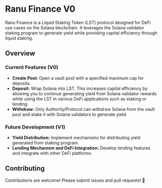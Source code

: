 # Ranu Finance V0

Ranu Finance is a Liquid Staking Token (LST) protocol designed for DeFi use cases on the Solana blockchain. 
It leverages the Solana validator staking program to generate yield while providing capital efficiency through liquid staking.

## Overview

### Current Features (V0)
- **Create Pool:** Open a vault pool with a specified maximum cap for deposits.
- **Deposit:** Wrap Solana into LST. This increases capital efficiency by allowing you to continue generating yield from Solana validator rewards while using the LST in various DeFi applications such as staking or lending.
- **Withdraw:** Only Authority/Protocol can withdraw Solana from the vault pool and stake it with Solana validators to generate yield.

### Future Development (V1)
- **Yield Distribution:** Implement mechanisms for distributing yield generated from staking program.
- **Lending Mechanism and DeFi Integration:** Develop lending features and integrate with other DeFi platforms.

## Contributing

Contributions are welcome! Please submit issues and pull requests! 👻
